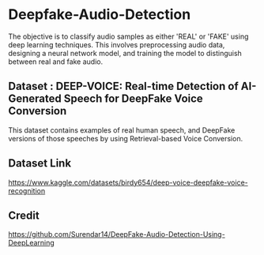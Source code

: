 # Deepfake-Audio-Detection
The objective is to classify audio samples as either 'REAL' or 'FAKE' using deep learning techniques. This involves preprocessing audio data, designing a neural network model, and training the model to distinguish between real and fake audio.

## Dataset : DEEP-VOICE: Real-time Detection of AI-Generated Speech for DeepFake Voice Conversion
This dataset contains examples of real human speech, and DeepFake versions of those speeches by using Retrieval-based Voice Conversion.

## Dataset Link
https://www.kaggle.com/datasets/birdy654/deep-voice-deepfake-voice-recognition
## Credit 
https://github.com/Surendar14/DeepFake-Audio-Detection-Using-DeepLearning
